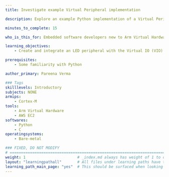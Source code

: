 ```yaml
---
title: Investigate example Virtual Peripheral implementation

description: Explore an example Python implementation of a Virtual Peripheral with Arm Virtual Hardware and Virtual IO

minutes_to_complete: 15

who_is_this_for: Embedded software developers new to Arm Virtual Hardware to get familiar with main features.

learning_objectives: 
    - Create and integrate an LED peripheral with the Virtual IO (VIO) interface of AVH.

prerequisites:
    - Some familiarity with Python

author_primary: Pareena Verma

### Tags
skilllevels: Introductory
subjects: NONE
armips:
    - Cortex-M
tools:
    - Arm Virtual Hardware
    - AWS EC2
softwares:
    - Python
    - C
operatingsystems:
    - Bare-metal

### FIXED, DO NOT MODIFY
# ================================================================================
weight: 1                       # _index.md always has weight of 1 to order correctly
layout: "learningpathall"       # All files under learning paths have this same wrapper
learning_path_main_page: "yes"  # This should be surfaced when looking for related content. Only set for _index.md of learning path content.
---
```

